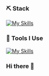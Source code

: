 

### ⛏ Stack
[![My Skills](https://skillicons.dev/icons?i=html,css,tailwind,js,php,java,unity)](https://skillicons.dev)

### 🔨 Tools I Use
[![My Skills](https://skillicons.dev/icons?i=mysql,git,github,aws,azure)](https://skillicons.dev)

### Hi there 👋
<!--
**darwinas05/darwinas05** is a ✨ _special_ ✨ repository because its `README.md` (this file) appears on your GitHub profile.

Here are some ideas to get you started:

- 🔭 I’m currently working on ...
- 🌱 I’m currently learning ...
- 👯 I’m looking to collaborate on ...
- 🤔 I’m looking for help with ...
- 💬 Ask me about ...
- 📫 How to reach me: ...
- 😄 Pronouns: ...
- ⚡ Fun fact: ...
-->
